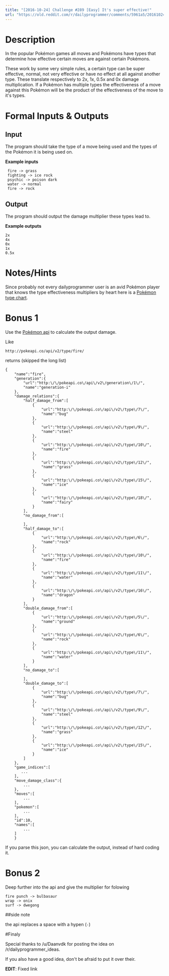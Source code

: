 ```yaml
---
title: "[2016-10-24] Challenge #289 [Easy] It's super effective!"
url: "https://old.reddit.com/r/dailyprogrammer/comments/5961a5/20161024_challenge_289_easy_its_super_effective/"
---
```


# Description
In the popular Pokémon games all moves and Pokémons have types that determine how effective certain moves are against certain Pokémons.

These work by some very simple rules, a certain type can be super effective, normal, not very effective or have no effect at all against another type. These translate respectively to 2x, 1x, 0.5x and 0x damage multiplication. If a Pokémon has multiple types the effectiveness of a move against this Pokémon will be the product of the effectiveness of the move to it's types.

# Formal Inputs &amp; Outputs
## Input
The program should take the type of a move being used and the types of the Pokémon it is being used on.

**Example inputs**

     fire -> grass
     fighting -> ice rock
     psychic -> poison dark
     water -> normal
     fire -> rock

## Output
The program should output the damage multiplier these types lead to.

**Example outputs**

    2x
    4x
    0x
    1x
    0.5x

# Notes/Hints
Since probably not every dailyprogrammer user is an avid Pokémon player that knows the type effectiveness multipliers by heart here is a [Pokémon type chart](http://pokemondb.net/type).

# Bonus 1

Use the [Pokémon api](https://pokeapi.co) to calculate the output damage.

Like

    http://pokeapi.co/api/v2/type/fire/


returns (skipped the long list)

    {  
        "name":"fire",
        "generation":{  
            "url":"http:\/\/pokeapi.co\/api\/v2\/generation\/1\/",
            "name":"generation-i"
        },
        "damage_relations":{  
            "half_damage_from":[  
                {  
                    "url":"http:\/\/pokeapi.co\/api\/v2\/type\/7\/",
                    "name":"bug"
                },
                {  
                    "url":"http:\/\/pokeapi.co\/api\/v2\/type\/9\/",
                    "name":"steel"
                },
                {  
                    "url":"http:\/\/pokeapi.co\/api\/v2\/type\/10\/",
                    "name":"fire"
                },
                {  
                    "url":"http:\/\/pokeapi.co\/api\/v2\/type\/12\/",
                    "name":"grass"
                },
                {  
                    "url":"http:\/\/pokeapi.co\/api\/v2\/type\/15\/",
                    "name":"ice"
                },
                {  
                    "url":"http:\/\/pokeapi.co\/api\/v2\/type\/18\/",
                    "name":"fairy"
                }
            ],
            "no_damage_from":[  

            ],
            "half_damage_to":[  
                {  
                    "url":"http:\/\/pokeapi.co\/api\/v2\/type\/6\/",
                    "name":"rock"
                },
                {  
                    "url":"http:\/\/pokeapi.co\/api\/v2\/type\/10\/",
                    "name":"fire"
                },
                {  
                    "url":"http:\/\/pokeapi.co\/api\/v2\/type\/11\/",
                    "name":"water"
                },
                {  
                    "url":"http:\/\/pokeapi.co\/api\/v2\/type\/16\/",
                    "name":"dragon"
                }
            ],
            "double_damage_from":[  
                {  
                    "url":"http:\/\/pokeapi.co\/api\/v2\/type\/5\/",
                    "name":"ground"
                },
                {  
                    "url":"http:\/\/pokeapi.co\/api\/v2\/type\/6\/",
                    "name":"rock"
                },
                {  
                    "url":"http:\/\/pokeapi.co\/api\/v2\/type\/11\/",
                    "name":"water"
                }
            ],
            "no_damage_to":[  

            ],
            "double_damage_to":[  
                {  
                    "url":"http:\/\/pokeapi.co\/api\/v2\/type\/7\/",
                    "name":"bug"
                },
                {  
                    "url":"http:\/\/pokeapi.co\/api\/v2\/type\/9\/",
                    "name":"steel"
                },
                {  
                    "url":"http:\/\/pokeapi.co\/api\/v2\/type\/12\/",
                    "name":"grass"
                },
                {  
                    "url":"http:\/\/pokeapi.co\/api\/v2\/type\/15\/",
                    "name":"ice"
                }
            ]
        },
        "game_indices":[  
           ...
        ],
        "move_damage_class":{  
            ...
        },
        "moves":[  
            ...
        ],
        "pokemon":[  
            ...
        ],
        "id":10,
        "names":[  
            ...
        ]
        }

If you parse this json, you can calculate the output, instead of hard coding it.

# Bonus 2

Deep further into the api and give the multiplier for folowing 


    fire punch -> bulbasaur
    wrap -> onix
    surf -> dwegong


##side note 

the api replaces a space with a hypen (`-`)


#Finaly

Special thanks to /u/Daanvdk for posting the idea on /r/dailyprogrammer_ideas.

If you also have a good idea, don't be afraid to put it over their.

**EDIT**: Fixed link